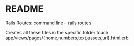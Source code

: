 # README

Rails Routes:
command line - rails routes

Creates all these files in the specific folder
touch app/views/pages/{home,numbers,text,assets,url}.html.erb
